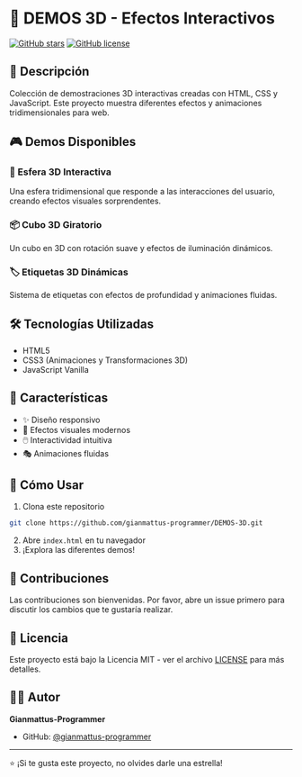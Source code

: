 # 🌟 DEMOS 3D - Efectos Interactivos
[![GitHub stars](https://img.shields.io/github/stars/gianmattus-programmer/DEMOS-3D)](https://github.com/gianmattus-programmer/DEMOS-3D/stargazers)
[![GitHub license](https://img.shields.io/github/license/gianmattus-programmer/DEMOS-3D)](https://github.com/gianmattus-programmer/DEMOS-3D/blob/main/LICENSE)

## 🚀 Descripción
Colección de demostraciones 3D interactivas creadas con HTML, CSS y JavaScript. Este proyecto muestra diferentes efectos y animaciones tridimensionales para web.

## 🎮 Demos Disponibles

### 🔮 Esfera 3D Interactiva
Una esfera tridimensional que responde a las interacciones del usuario, creando efectos visuales sorprendentes.

### 📦 Cubo 3D Giratorio
Un cubo en 3D con rotación suave y efectos de iluminación dinámicos.

### 🏷️ Etiquetas 3D Dinámicas
Sistema de etiquetas con efectos de profundidad y animaciones fluidas.

## 🛠️ Tecnologías Utilizadas
- HTML5
- CSS3 (Animaciones y Transformaciones 3D)
- JavaScript Vanilla

## 🌈 Características
- ✨ Diseño responsivo
- 🎨 Efectos visuales modernos
- 🖱️ Interactividad intuitiva
- 🎭 Animaciones fluidas

## 🚀 Cómo Usar
1. Clona este repositorio
```bash
git clone https://github.com/gianmattus-programmer/DEMOS-3D.git
```
2. Abre `index.html` en tu navegador
3. ¡Explora las diferentes demos!

## 🤝 Contribuciones
Las contribuciones son bienvenidas. Por favor, abre un issue primero para discutir los cambios que te gustaría realizar.

## 📝 Licencia
Este proyecto está bajo la Licencia MIT - ver el archivo [LICENSE](LICENSE) para más detalles.

## 👨‍💻 Autor
**Gianmattus-Programmer**
- GitHub: [@gianmattus-programmer](https://github.com/gianmattus-programmer)

---
⭐️ ¡Si te gusta este proyecto, no olvides darle una estrella!